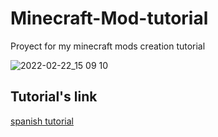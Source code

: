 # Minecraft-Mod-tutorial
Proyect for my minecraft mods creation tutorial

![2022-02-22_15 09 10](https://user-images.githubusercontent.com/81094589/155149145-72d2b248-bff0-4c3b-ba8e-15679411609d.png)


## Tutorial's link
<a href="https://docs.google.com/document/d/14C9LZBecnzbqpL3aQhzTs6HsrwVC_uabqqDXnkbo0Qs/edit?usp=sharing ">spanish tutorial</a>
